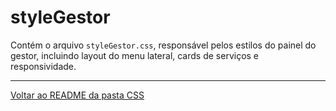 # styleGestor

Contém o arquivo `styleGestor.css`, responsável pelos estilos do painel do gestor, incluindo layout do menu lateral, cards de serviços e responsividade.

---

[Voltar ao README da pasta CSS](../README.md)
